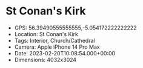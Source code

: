# St Conan's Kirk

- GPS: 56.39490555555555,-5.054172222222222
- Location: St Conan's Kirk
- Tags: Interior, Church/Cathedral
- Camera: Apple iPhone 14 Pro Max
- Date: 2023-02-20T10:08:54.000+00:00
- Dimensions: 4032x3024
